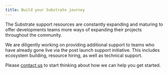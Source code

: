 ```yaml
---
title: Build your Substrate journey
---
```


The Substrate support resources are constantly expanding and maturing to offer developments teams more ways of expanding their projects throughout the community.

We are diligently working on providing additional support to teams who have already gone live via the post launch support initiative. This includes ecosystem building, resource hiring, as well as technical support.

Please [contact us](/ecosystem/connect/contact/) to start thinking about how we can help you get started.
